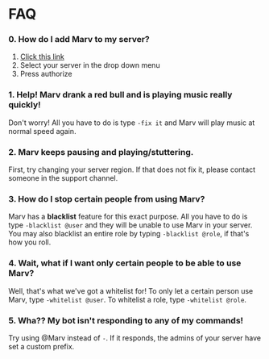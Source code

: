 # FAQ

### 0. How do I add Marv to my server?
1. [Click this link](https://discordapp.com/oauth2/authorize?scope=bot&client_id=234395307759108106&permissions=3263552)
2. Select your server in the drop down menu
3. Press authorize

### 1. Help! Marv drank a red bull and is playing music really quickly!
Don't worry! All you have to do is type `-fix it` and Marv will play music at normal speed again.

### 2. Marv keeps pausing and playing/stuttering.
First, try changing your server region. If that does not fix it, please contact someone in the support channel.

### 3. How do I stop certain people from using Marv?
Marv has a **blacklist** feature for this exact purpose. All you have to do is type `-blacklist @user` and they will be unable to use Marv in your server. You may also blacklist an entire role by typing `-blacklist @role`, if that's how you roll.

### 4. Wait, what if I want only certain people to be able to use Marv?
Well, that's what we've got a whitelist for! To only let a certain person use Marv, type `-whitelist @user`. To whitelist a role, type `-whitelist @role`.

### 5. Wha?? My bot isn't responding to any of my commands! 
Try using @Marv instead of `-`. If it responds, the admins of your server have set a custom prefix. 
